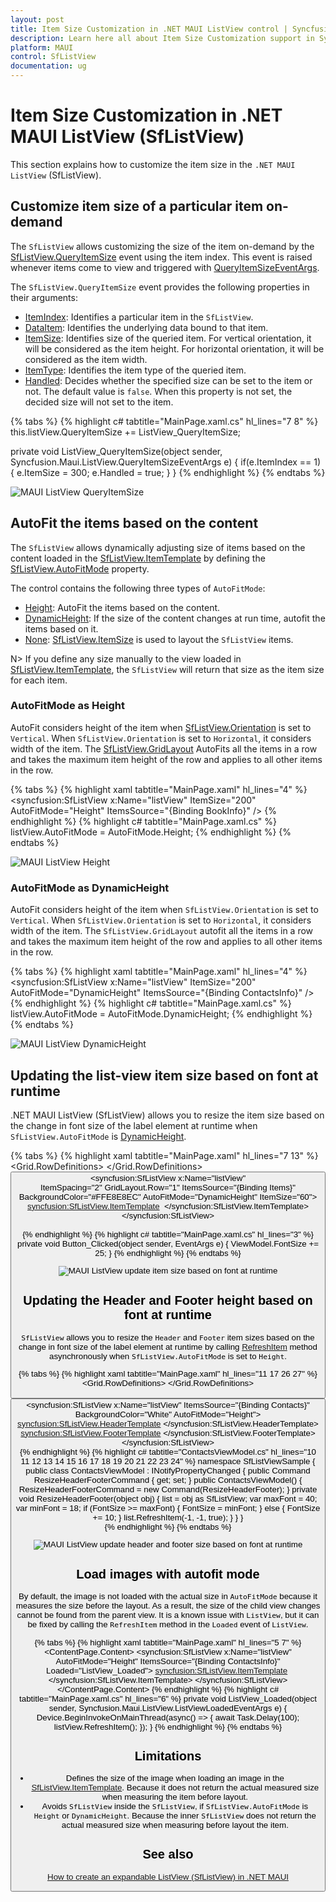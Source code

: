 ```yaml
---
layout: post
title: Item Size Customization in .NET MAUI ListView control | Syncfusion
description: Learn here all about Item Size Customization support in Syncfusion .NET MAUI ListView (SfListView) control and more.
platform: MAUI
control: SfListView
documentation: ug
---
```


# Item Size Customization in .NET MAUI ListView (SfListView)

This section explains how to customize the item size in the `.NET MAUI ListView` (SfListView).

## Customize item size of a particular item on-demand

The `SfListView` allows customizing the size of the item on-demand by the [SfListView.QueryItemSize](https://help.syncfusion.com/cr/maui/Syncfusion.Maui.ListView.SfListView.html#Syncfusion_Maui_ListView_SfListView_QueryItemSize) event using the item index. This event is raised whenever items come to view and triggered with [QueryItemSizeEventArgs](https://help.syncfusion.com/cr/maui/Syncfusion.Maui.ListView.QueryItemSizeEventArgs.html).

The `SfListView.QueryItemSize` event provides the following properties in their arguments:

 * [ItemIndex](https://help.syncfusion.com/cr/maui/Syncfusion.Maui.ListView.QueryItemSizeEventArgs.html#Syncfusion_Maui_ListView_QueryItemSizeEventArgs_ItemIndex): Identifies a particular item in the `SfListView`. 
 * [DataItem](https://help.syncfusion.com/cr/maui/Syncfusion.Maui.ListView.QueryItemSizeEventArgs.html#Syncfusion_Maui_ListView_QueryItemSizeEventArgs_ItemData): Identifies the underlying data bound to that item.
 * [ItemSize](https://help.syncfusion.com/cr/maui/Syncfusion.Maui.ListView.QueryItemSizeEventArgs.html#Syncfusion_Maui_ListView_QueryItemSizeEventArgs_ItemSize): Identifies size of the queried item. For vertical orientation, it will be considered as the item height. For horizontal orientation, it will be considered as the item width.
 * [ItemType](https://help.syncfusion.com/cr/maui/Syncfusion.Maui.ListView.QueryItemSizeEventArgs.html#Syncfusion_Maui_ListView_QueryItemSizeEventArgs_ItemType): Identifies the item type of the queried item.
 * [Handled](https://help.syncfusion.com/cr/maui/Syncfusion.Maui.ListView.QueryItemSizeEventArgs.html#Syncfusion_Maui_ListView_QueryItemSizeEventArgs_Handled): Decides whether the specified size can be set to the item or not. The default value is `false`. When this property is not set, the decided size will not set to the item.

{% tabs %}
{% highlight c# tabtitle="MainPage.xaml.cs" hl_lines="7 8" %}
this.listView.QueryItemSize += ListView_QueryItemSize;

private void ListView_QueryItemSize(object sender, Syncfusion.Maui.ListView.QueryItemSizeEventArgs e)
{
    if(e.ItemIndex == 1)
    {
        e.ItemSize = 300;
        e.Handled = true;
    }
}
{% endhighlight %}
{% endtabs %}

![MAUI ListView QueryItemSize](Images/item-size-customization/maui-listview-query-item-size.jpg)

## AutoFit the items based on the content

The `SfListView` allows dynamically adjusting size of items based on the content loaded in the [SfListView.ItemTemplate](https://help.syncfusion.com/cr/maui/Syncfusion.Maui.ListView.SfListView.html#Syncfusion_Maui_ListView_SfListView_ItemTemplate) by defining the [SfListView.AutoFitMode](https://help.syncfusion.com/cr/maui/Syncfusion.Maui.ListView.SfListView.html#Syncfusion_Maui_ListView_SfListView_AutoFitMode) property.

The control contains the following three types of `AutoFitMode`:

 * [Height](https://help.syncfusion.com/cr/maui/Syncfusion.Maui.ListView.AutoFitMode.html#Syncfusion_Maui_ListView_AutoFitMode_Height): AutoFit the items based on the content.
 * [DynamicHeight](https://help.syncfusion.com/cr/maui/Syncfusion.Maui.ListView.AutoFitMode.html#Syncfusion_Maui_ListView_AutoFitMode_DynamicHeight): If the size of the content changes at run time, autofit the items based on it.
 * [None](https://help.syncfusion.com/cr/maui/Syncfusion.Maui.ListView.AutoFitMode.html#Syncfusion_Maui_ListView_AutoFitMode_None): [SfListView.ItemSize](https://help.syncfusion.com/cr/maui/Syncfusion.Maui.ListView.SfListView.html#Syncfusion_Maui_ListView_SfListView_ItemSize)  is used to layout the `SfListView` items.

 N> If you define any size manually to the view loaded in [SfListView.ItemTemplate](https://help.syncfusion.com/cr/maui/Syncfusion.Maui.ListView.SfListView.html#Syncfusion_Maui_ListView_SfListView_ItemTemplate), the `SfListView` will return that size as the item size for each item.

### AutoFitMode as Height

AutoFit considers height of the item when [SfListView.Orientation](https://help.syncfusion.com/cr/maui/Syncfusion.Maui.ListView.SfListView.html#Syncfusion_Maui_ListView_SfListView_Orientation) is set to `Vertical`. When `SfListView.Orientation` is set to `Horizontal`, it considers width of the item. The [SfListView.GridLayout](https://help.syncfusion.com/cr/maui/Syncfusion.Maui.ListView.GridLayout.html) AutoFits all the items in a row and takes the maximum item height of the row and applies to all other items in the row.

{% tabs %}
{% highlight xaml tabtitle="MainPage.xaml" hl_lines="4" %}
<ContentPage xmlns:syncfusion="clr-namespace:Syncfusion.Maui.ListView;assembly=Syncfusion.Maui.ListView">
  <syncfusion:SfListView x:Name="listView" 
                    ItemSize="200"
                    AutoFitMode="Height"
                    ItemsSource="{Binding BookInfo}" />
</ContentPage>
{% endhighlight %}
{% highlight c# tabtitle="MainPage.xaml.cs" %}
listView.AutoFitMode = AutoFitMode.Height; 
{% endhighlight %}
{% endtabs %}

![MAUI ListView Height](Images/item-size-customization/maui-listview-height.jpg)

### AutoFitMode as DynamicHeight

AutoFit considers height of the item when `SfListView.Orientation` is set to `Vertical`. When `SfListView.Orientation` is set to `Horizontal`, it considers width of the item. The `SfListView.GridLayout` autofit all the items in a row and takes the maximum item height of the row and applies to all other items in the row.

{% tabs %}
{% highlight xaml tabtitle="MainPage.xaml" hl_lines="4" %}
<ContentPage xmlns:syncfusion="clr-namespace:Syncfusion.Maui.ListView;assembly=Syncfusion.Maui.ListView">
  <syncfusion:SfListView x:Name="listView" 
                    ItemSize="200"
                    AutoFitMode="DynamicHeight"
                    ItemsSource="{Binding ContactsInfo}" />
</ContentPage>
{% endhighlight %}
{% highlight c# tabtitle="MainPage.xaml.cs" %}
listView.AutoFitMode = AutoFitMode.DynamicHeight; 
{% endhighlight %}
{% endtabs %}

![MAUI ListView DynamicHeight](Images/item-size-customization/maui-listview-dynamic-height.jpg)

## Updating the list-view item size based on font at runtime

.NET MAUI ListView (SfListView) allows you to resize the item size based on the change in font size of the label element at runtime when `SfListView.AutoFitMode` is [DynamicHeight](https://help.syncfusion.com/cr/maui/Syncfusion.Maui.ListView.AutoFitMode.html#Syncfusion_Maui_ListView_AutoFitMode_DynamicHeight).

{% tabs %}
{% highlight xaml tabtitle="MainPage.xaml" hl_lines="7 13" %}
<ContentPage xmlns:syncfusion="clr-namespace:Syncfusion.Maui.ListView;assembly=Syncfusion.Maui.ListView">       
 <Grid>
    <Grid.RowDefinitions>
        <RowDefinition Height="50"/>
        <RowDefinition Height="*"/>
    </Grid.RowDefinitions>
    <Button Text="Modify FontSize" Clicked="Button_Clicked"/>
    <syncfusion:SfListView x:Name="listView"  
                ItemSpacing="2"
                GridLayout.Row="1"
                ItemsSource="{Binding Items}" 
                BackgroundColor="#FFE8E8EC"
                AutoFitMode="DynamicHeight"
                ItemSize="60">
        <syncfusion:SfListView.ItemTemplate>
            <DataTemplate>
                <Grid x:Name="grid" RowSpacing="1">
                    <Grid Grid.Column="0">
                        <Image HeightRequest="45" Margin="5,0,0,0" WidthRequest="45" Source="{Binding ContactImage}" VerticalOptions="Center" HorizontalOptions="Center" />
                    </Grid>
                    <Grid Grid.Column="1" RowSpacing="1" Padding="5" VerticalOptions="Center">
                        <Label LineBreakMode="NoWrap"
                            TextColor="#474747"
                            FontSize="{Binding BindingContext.FontSize, Source={x:Reference Name=listView}}"
                            Text="{Binding ContactName}">
                        </Label>
                        <Label Grid.Row="1" 
                             FontSize="13"
                             TextColor="#474747"
                             LineBreakMode="NoWrap"
                             Text="{Binding CallTime}"/>
                    </Grid>
                </Grid>
            </DataTemplate>
        </syncfusion:SfListView.ItemTemplate>
    </syncfusion:SfListView>  
</Grid>              
</ContentPage>
{% endhighlight %}
{% highlight c# tabtitle="MainPage.xaml.cs" hl_lines="3" %}
private void Button_Clicked(object sender, EventArgs e)
{
    ViewModel.FontSize += 25;
}
{% endhighlight %}
{% endtabs %}

![MAUI ListView update item size based on font at runtime](Images/item-size-customization/maui-listview-item-size-based-on-font-at-runtime.jpg)

## Updating the Header and Footer height based on font at runtime

`SfListView` allows you to resize the `Header` and `Footer` item sizes based on the change in font size of the label element at runtime by calling [RefreshItem](https://help.syncfusion.com/cr/maui/Syncfusion.Maui.ListView.SfListView.html#Syncfusion_Maui_ListView_SfListView_RefreshItem_System_Int32_System_Int32_System_Boolean_) method asynchronously when `SfListView.AutoFitMode` is set to `Height`.

{% tabs %}
{% highlight xaml tabtitle="MainPage.xaml" hl_lines="11 17 26 27" %}
<ContentPage xmlns:syncfusion="clr-namespace:Syncfusion.Maui.ListView;assembly=Syncfusion.Maui.ListView">       
 <Grid>
    <Grid.RowDefinitions>
        <RowDefinition Height="50"/>
        <RowDefinition Height="*"/>
    </Grid.RowDefinitions>
    <Button Text="Change FontSize" Command="{Binding ResizeHeaderFooterCommand}" CommandParameter="{x:Reference listView}"/>
    <syncfusion:SfListView x:Name="listView" 
                ItemsSource="{Binding Contacts}"
                BackgroundColor="White"
                AutoFitMode="Height">
                <syncfusion:SfListView.HeaderTemplate>
                    <DataTemplate>
                        <ViewCell>
                            <Grid>
                                <Label Text="Contact Details"
                                       FontSize="{Binding BindingContext.FontSize, Source={x:Reference listView}}"/>
                            </Grid>
                        </ViewCell>
                    </DataTemplate>
                </syncfusion:SfListView.HeaderTemplate>
                <syncfusion:SfListView.FooterTemplate>
                    <DataTemplate>
                        <ViewCell>
                            <Grid >
                                <Label Text="{Binding contactsinfo.Count}" HorizontalOptions="Start" TextColor="Black" Grid.Column="1" FontSize="{Binding BindingContext.FontSize, Source={x:Reference listView}}"/>
                                <Label Grid.Column="0" HorizontalOptions="End" Text="Contacts Count" TextColor="Black" FontSize="{Binding BindingContext.FontSize, Source={x:Reference listView}}"/>
                            </Grid>
                        </ViewCell>
                    </DataTemplate>
                </syncfusion:SfListView.FooterTemplate>
    </syncfusion:SfListView>                
</ContentPage>
{% endhighlight %}
{% highlight c# tabtitle="ContactsViewModel.cs" hl_lines="10 11 12 13 14 15 16 17 18 19 20 21 22 23 24" %}
namespace SfListViewSample
{
    public class ContactsViewModel : INotifyPropertyChanged
    {
        public Command ResizeHeaderFooterCommand { get; set; }
        public ContactsViewModel()
        {
           ResizeHeaderFooterCommand = new Command(ResizeHeaderFooter);
        }
        private void ResizeHeaderFooter(object obj)
        {
            list = obj as SfListView;
            var maxFont = 40;
            var minFont = 18;
            if (FontSize >= maxFont)
            {
                FontSize = minFont;
            }
            else
            {
                FontSize += 10;
            }
            list.RefreshItem(-1, -1, true);
        }
    }
}       
{% endhighlight %}
{% endtabs %}

![MAUI ListView update header and footer size based on font at runtime](Images/item-size-customization/maui-listview-update-header-and-footer-size-based-on-font.jpg)

## Load images with autofit mode

By default, the image is not loaded with the actual size in `AutoFitMode` because it measures the size before the layout. As a result, the size of the child view changes cannot be found from the parent view. It is a known issue with `ListView`, but it can be fixed by calling the `RefreshItem` method in the `Loaded` event of `ListView`.

{% tabs %}
{% highlight xaml tabtitle="MainPage.xaml" hl_lines="5 7" %}
<ContentPage xmlns:syncfusion="clr-namespace:Syncfusion.Maui.ListView;assembly=Syncfusion.Maui.ListView">
    <ContentPage.Content>
        <Grid>
            <syncfusion:SfListView x:Name="listView" 
                                   AutoFitMode="Height"
                                   ItemsSource="{Binding ContactsInfo}"
                                   Loaded="ListView_Loaded">
                <syncfusion:SfListView.ItemTemplate>
                    <DataTemplate>
                        <StackLayout>
                            <StackLayout>
                                <Label Text="{Binding ContactName}" />
                                <Label Text="{Binding ContactNumber}"  />
                            </StackLayout>
                            <Image Source="{Binding ContactImage}"  />
                        </StackLayout>
                    </DataTemplate>
                </syncfusion:SfListView.ItemTemplate>
            </syncfusion:SfListView>
        </Grid>
    </ContentPage.Content>
</ContentPage>
{% endhighlight %}
{% highlight c# tabtitle="MainPage.xaml.cs" hl_lines="6" %}
private void ListView_Loaded(object sender, Syncfusion.Maui.ListView.ListViewLoadedEventArgs e)
{
    Device.BeginInvokeOnMainThread(async() =>
    {
        await Task.Delay(100);
        listView.RefreshItem();
    });
}
{% endhighlight %}
{% endtabs %}

## Limitations

 * Defines the size of the image when loading an image in the [SfListView.ItemTemplate](https://help.syncfusion.com/cr/maui/Syncfusion.Maui.ListView.SfListView.html#Syncfusion_Maui_ListView_SfListView_ItemTemplate). Because it does not return the actual measured size when measuring the item before layout.
 * Avoids `SfListView` inside the `SfListView`, if `SfListView.AutoFitMode` is `Height` or `DynamicHeight`. Because the inner `SfListView` does not return the actual measured size when measuring before layout the item.                 

## See also 

[How to create an expandable ListView (SfListView) in .NET MAUI](https://www.syncfusion.com/kb/13078/)                                                                                                                                             